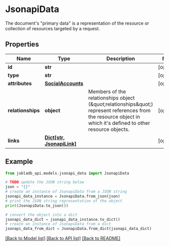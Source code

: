 # JsonapiData

The document's \"primary data\" is a representation of the resource or collection of resources targeted by a request.

## Properties

Name | Type | Description | Notes
------------ | ------------- | ------------- | -------------
**id** | **str** |  | [optional] 
**type** | **str** |  | [optional] 
**attributes** | [**SocialAccounts**](SocialAccounts.md) |  | [optional] 
**relationships** | **object** | Members of the relationships object (\&quot;relationships\&quot;) represent references from the resource object in which it&#39;s defined to other resource objects. | [optional] 
**links** | [**Dict[str, JsonapiLink]**](JsonapiLink.md) |  | [optional] 

## Example

```python
from jubladb_api.models.jsonapi_data import JsonapiData

# TODO update the JSON string below
json = "{}"
# create an instance of JsonapiData from a JSON string
jsonapi_data_instance = JsonapiData.from_json(json)
# print the JSON string representation of the object
print(JsonapiData.to_json())

# convert the object into a dict
jsonapi_data_dict = jsonapi_data_instance.to_dict()
# create an instance of JsonapiData from a dict
jsonapi_data_from_dict = JsonapiData.from_dict(jsonapi_data_dict)
```
[[Back to Model list]](../README.md#documentation-for-models) [[Back to API list]](../README.md#documentation-for-api-endpoints) [[Back to README]](../README.md)


